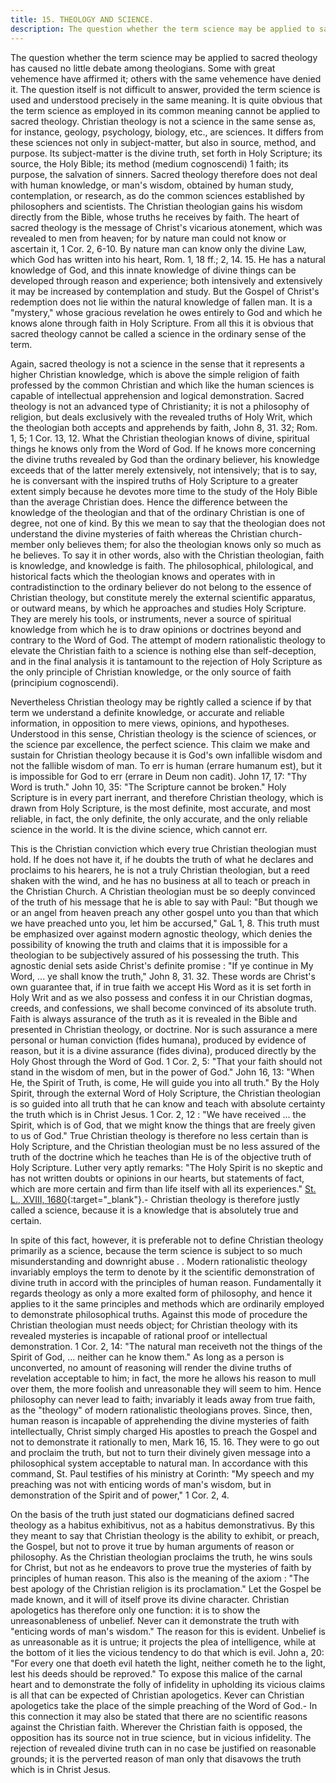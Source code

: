 ```yaml
---
title: 15. THEOLOGY AND SCIENCE. 
description: The question whether the term science may be applied to sacred theology has caused no little debate among theologians.
---
```


The question whether the term science may be applied to sacred theology has caused no little debate among theologians. Some with great vehemence have affirmed it; others with the same vehemence have denied it. The question itself is not difficult to answer, provided the term science is used and understood precisely in the same meaning. It is quite obvious that the term science as employed in its common meaning cannot be applied to sacred theology. Christian theology is not a science in the same sense as, for instance, geology, psychology, biology, etc., are sciences. It differs from these sciences not only in subject-matter, but also in source, method, and purpose. Its subject-matter is the divine truth, set forth in Holy Scripture; its source, the Holy Bible; its method (medium cognoscendi) 1 faith; its purpose, the salvation of sinners. Sacred theology therefore does not deal with human knowledge, or man's wisdom, obtained by human study, contemplation, or research, as do the common sciences established by philosophers and scientists. The Christian theologian gains his wisdom directly from the Bible, whose truths he receives by faith. The heart of sacred theology is the message of Christ's vicarious atonement, which was revealed to men from heaven; for by nature man could not know or ascertain it, 1 Cor. 2, 6-10. By nature man can know only the divine Law, which God has written into his heart, Rom. 1, 18 ff.; 2, 14. 15. He has a natural knowledge of God, and this innate knowledge of divine things can be developed through reason and experience; both intensively and extensively it may be increased by contemplation and study. But the Gospel of Christ's redemption does not lie within the natural knowledge of fallen man. It is a "mystery," whose gracious revelation he owes entirely to God and which he knows alone through faith in Holy Scripture. From all this it is obvious that sacred theology cannot be called a science in the ordinary sense of the term.

Again, sacred theology is not a science in the sense that it represents a higher Christian knowledge, which is above the simple religion of faith professed by the common Christian and which like the human sciences is capable of intellectual apprehension and logical demonstration. Sacred theology is not an advanced type of Christianity; it is not a philosophy of religion, but deals exclusively with the revealed truths of Holy Writ, which the theologian both accepts and apprehends by faith, John 8, 31. 32; Rom. 1, 5; 1 Cor. 13, 12. What the Christian theologian knows of divine, spiritual things he knows only from the Word of God. If he knows more concerning the divine truths revealed by God than the ordinary believer, his knowledge exceeds that of the latter merely extensively, not intensively; that is to say, he is conversant with the inspired truths of Holy Scripture to a greater extent simply because he devotes more time to the study of the Holy Bible than the average Christian does. Hence the difference between the knowledge of the theologian and that of the ordinary Christian is one of degree, not one of kind. By this we mean to say that the theologian does not understand the divine mysteries of faith whereas the Christian church-member only believes them; for also the theologian knows only so much as he believes. To say it in other words, also with the Christian theologian, faith is knowledge, and knowledge is faith. The philosophical, philological, and historical facts which the theologian knows and operates with in contradistinction to the ordinary believer do not belong to the essence of Christian theology, but constitute merely the external scientific apparatus, or outward means, by which he approaches and studies Holy Scripture. They are merely his tools, or instruments, never a source of spiritual knowledge from which he is to draw opinions or doctrines beyond and contrary to the Word of God. The attempt of modern rationalistic theology to elevate the Christian faith to a science is nothing else than self-deception, and in the final analysis it is tantamount to the rejection of Holy Scripture as the only principle of Christian knowledge, or the only source of faith (principium cognoscendi).

Nevertheless Christian theology may be rightly called a science if by that term we understand a definite knowledge, or accurate and reliable information, in opposition to mere views, opinions, and hypotheses. Understood in this sense, Christian theology is the science of sciences, or the science par excellence, the perfect science. This claim we make and sustain for Christian theology because it is God's own infallible wisdom and not the fallible wisdom of man. To err is human (errare humanum est), but it is impossible for God to err (errare in Deum non cadit). John 17, 17: "Thy Word is truth." John 10, 35: "The Scripture cannot be broken." Holy Scripture is in every part inerrant, and therefore Christian theology, which is drawn from Holy Scripture, is the most definite, most accurate, and most reliable, in fact, the only definite, the only accurate, and the only reliable science in the world. It is the divine science, which cannot err.

This is the Christian conviction which every true Christian theologian must hold. If he does not have it, if he doubts the truth of what he declares and proclaims to his hearers, he is not a truly Christian theologian, but a reed shaken with the wind, and he has no business at all to teach or preach in the Christian Church. A Christian theologian must be so deeply convinced of the truth of his message that he is able to say with Paul: "But though we or an angel from heaven preach any other gospel unto you than that which we have preached unto you, let him be accursed," GaL 1, 8. This truth must be emphasized over against modern agnostic theology, which denies the possibility of knowing the truth and claims that it is impossible for a theologian to be subjectively assured of his possessing the truth. This agnostic denial sets aside Christ's definite promise : "If ye continue in My Word, ... ye shall know the truth," John 8, 31. 32. These words are Christ's own guarantee that, if in true faith we accept His Word as it is set forth in Holy Writ and as we also possess and confess it in our Christian dogmas, creeds, and confessions, we shall become convinced of its absolute truth. Faith is always assurance of the truth as it is revealed in the Bible and presented in Christian theology, or doctrine. Nor is such assurance a mere personal or human conviction (fides humana), produced by evidence of reason, but it is a divine assurance (fides divina), produced directly by the Holy Ghost through the Word of God. 1 Cor. 2, 5: "That your faith should not stand in the wisdom of men, but in the power of God." John 16, 13: "When He, the Spirit of Truth, is come, He will guide you into all truth." By the Holy Spirit, through the external Word of Holy Scripture, the Christian theologian is so guided into all truth that he can know and teach with absolute certainty the truth which is in Christ Jesus. 1 Cor. 2, 12 : "We have received ... the Spirit, which is of God, that we might know the things that are freely given to us of God." True Christian theology is therefore no less certain than is Holy Scripture, and the Christian theologian must be no less assured of the truth of the doctrine which he teaches than He is of the objective truth of Holy Scripture. Luther very aptly remarks: "The Holy Spirit is no skeptic and has not written doubts or opinions in our hearts, but statements of fact, which are more certain and firm than life itself with all its experiences." [St. L., XVIII, 1680](https://archive.org/details/st-l-18-deep-l-en/page/n919/mode/2up){:target="_blank"}.- Christian theology is therefore justly called a science, because it is a knowledge that is absolutely true and certain.

In spite of this fact, however, it is preferable not to define Christian theology primarily as a science, because the term science is subject to so much misunderstanding and downright abuse . . Modern rationalistic theology invariably employs the term to denote by it the scientific demonstration of divine truth in accord with the principles of human reason. Fundamentally it regards theology as only a more exalted form of philosophy, and hence it applies to it the same principles and methods which are ordinarily employed to demonstrate philosophical truths. Against this mode of procedure the Christian theologian must needs object; for Christian theology with its revealed mysteries is incapable of rational proof or intellectual demonstration. 1 Cor. 2, 14: "The natural man receiveth not the things of the Spirit of God, ... neither can he know them." As long as a person is unconverted, no amount of reasoning will render the divine truths of revelation acceptable to him; in fact, the more he allows his reason to mull over them, the more foolish and unreasonable they will seem to him. Hence philosophy can never lead to faith; invariably it leads away from true faith, as the "theology" of modern rationalistic theologians proves. Since, then, human reason is incapable of apprehending the divine mysteries of faith intellectually, Christ simply charged His apostles to preach the Gospel and not to demonstrate it rationally to men, Mark 16, 15. 16. They were to go out and proclaim the truth, but not to turn their divinely given message into a philosophical system acceptable to natural man. In accordance with this command, St. Paul testifies of his ministry at Corinth: "My speech and my preaching was not with enticing words of man's wisdom, but in demonstration of the Spirit and of power," 1 Cor. 2, 4.

On the basis of the truth just stated our dogmaticians defined sacred theology as a habitus exhibitivus, not as a habitus demonstrativus. By this they meant to say that Christian theology is the ability to exhibit, or preach, the Gospel, but not to prove it true by human arguments of reason or philosophy. As the Christian theologian proclaims the truth, he wins souls for Christ, but not as he endeavors to prove true the mysteries of faith by principles of human reason. This also is the meaning of the axiom : "The best apology of the Christian religion is its proclamation." Let the Gospel be made known, and it will of itself prove its divine character. Christian apologetics has therefore only one function: it is to show the unreasonableness of unbelief. Never can it demonstrate the truth with "enticing words of man's wisdom." The reason for this is evident. Unbelief is as unreasonable as it is untrue; it projects the plea of intelligence, while at the bottom of it lies the vicious tendency to do that which is evil. John a, 20: "For every one that doeth evil hateth the light, neither cometh he to the light, lest his deeds should be reproved." To expose this malice of the carnal heart and to demonstrate the folly of infidelity in upholding its vicious claims is all that can be expected of Christian apologetics. Kever can Christian apologetics take the place of the simple preaching of the Word of God.- In this connection it may also be stated that there are no scientific reasons against the Christian faith. Wherever the Christian faith is opposed, the opposition has its source not in true science, but in vicious infidelity. The rejection of revealed divine truth can in no case be justified on reasonable grounds; it is the perverted reason of man only that disavows the truth which is in Christ Jesus.